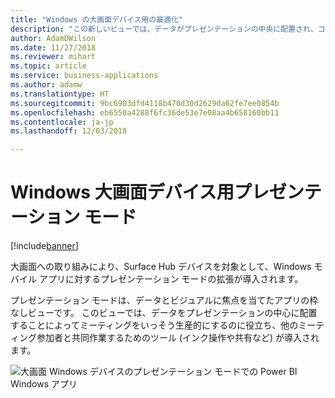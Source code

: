 ```yaml
---
title: "Windows の大画面デバイス用の最適化"
description: "この新しいビューでは、データがプレゼンテーションの中央に配置され、コラボレーション ツール (インク操作や共有など) が追加されます。"
author: AdamDWilson
ms.date: 11/27/2018
ms.reviewer: mihart
ms.topic: article
ms.service: business-applications
ms.author: adamw
ms.translationtype: HT
ms.sourcegitcommit: 9bc6903dfd4118b470d30d2629da62fe7ee0854b
ms.openlocfilehash: eb6550a4288f6fc36de53e7e08aa4b658160bb11
ms.contentlocale: ja-jp
ms.lasthandoff: 12/03/2018

---
```

#  <a name="presentation-mode-for-windows-large-screen-devices"></a>Windows 大画面デバイス用プレゼンテーション モード

[!include[banner](../../../includes/banner.md)]

大画面への取り組みにより、Surface Hub デバイスを対象として、Windows モバイル アプリに対するプレゼンテーション モードの拡張が導入されます。

プレゼンテーション モードは、データとビジュアルに焦点を当てたアプリの枠なしビューです。 このビューでは、データをプレゼンテーションの中心に配置することによってミーティングをいっそう生産的にするのに役立ち、他のミーティング参加者と共同作業するためのツール (インク操作や共有など) が導入されます。

![大画面 Windows デバイスのプレゼンテーション モードでの Power BI Windows アプリ](media/optimizing-windows-large-screen-devices-1.png "大画面 Windows デバイスのプレゼンテーション モードでの Power BI Windows アプリ")
<!-- picture -->


